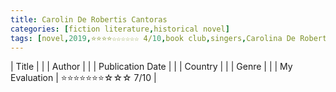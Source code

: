 ```yaml
---
title: Carolin De Robertis Cantoras
categories: [fiction literature,historical novel]
tags: [novel,2019,⭐⭐⭐⭐☆☆☆☆☆☆ 4/10,book club,singers,Carolina De Robertis,story,lesbian,Uruguay]
---
```


| Title |  |
| Author |  |
| Publication Date |   |
| Country |  |
| Genre |   |
| My Evaluation | ⭐⭐⭐⭐⭐⭐⭐☆☆☆ 7/10  |
        